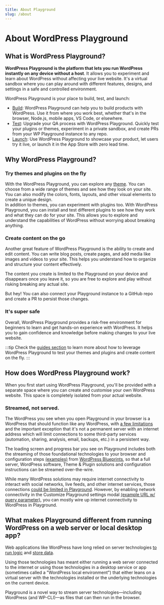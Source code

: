 ```yaml
---
title: About Playground
slug: /about
---
```


# About WordPress Playground

## What is WordPress Playground?

**WordPress Playground is the platform that lets you run WordPress instantly on any device without a host**. It allows you to experiment and learn about WordPress without affecting your live website. It's a virtual sandbox where you can play around with different features, designs, and settings in a safe and controlled environment.

WordPress Playground is your place to build, test, and launch:

-   [Build](https://file+.vscode-resource.vscode-cdn.net/Users/juanmanuelgarrido/PROJECTS/2024/wordpress-playground/packages/docs/site/docs/main/about/build.md): WordPress Playground can help you to build products with WordPress. Use it from where you work best, whether that's in the browser, Node.js, mobile apps, VS Code, or elsewhere.
-   [Test](https://file+.vscode-resource.vscode-cdn.net/Users/juanmanuelgarrido/PROJECTS/2024/wordpress-playground/packages/docs/site/docs/main/about/test.md): Upgrade your QA process with WordPress Playground. Quickly test your plugins or themes, experiment in a private sandbox, and create PRs from your WP Playground instance to any repo.
-   [Launch](https://file+.vscode-resource.vscode-cdn.net/Users/juanmanuelgarrido/PROJECTS/2024/wordpress-playground/packages/docs/site/docs/main/about/launch.md): Use WordPress Playground to showcase your product, let users try it live, or launch it in the App Store with zero lead time.

## Why WordPress Playground?

### Try themes and plugins on the fly

With the WordPress Playground, you can explore any [theme](https://developer.wordpress.org/themes/getting-started/what-is-a-theme/). You can choose from a wide range of themes and see how they look on your site. You can also modify the colors, fonts, layouts, and other visual elements to create a unique design. \
In addition to themes, you can experiment with plugins too. With WordPress Playground, you can install and test different plugins to see how they work and what they can do for your site. This allows you to explore and understand the capabilities of WordPress without worrying about breaking anything.

### Create content on the go

Another great feature of WordPress Playground is the ability to create and edit content. You can write blog posts, create pages, and add media like images and videos to your site. This helps you understand how to organize and structure your content effectively.

The content you create is limited to the Playground on your device and disappears once you leave it, so you are free to explore and play without risking breaking any actual site.

But hey! You can also connect your Playground instance to a GitHub repo and create a PR to persist those changes.

### It's super safe

Overall, WordPress Playground provides a risk-free environment for beginners to learn and get hands-on experience with WordPress. It helps you to gain confidence and knowledge before making changes to your live website.

:::tip
Check the [guides section](#) to learn more about how to leverage WordPress Playground to test your themes and plugins and create content on the fly.
:::

## How does WordPress Playground work?

When you first start using WordPress Playground, you'll be provided with a separate space where you can create and customise your own WordPress website. This space is completely isolated from your actual website.

### Streamed, not served.

The WordPress you see when you open Playground in your browser is a WordPress that should function like any WordPress, with [a few limitations](../../developers/24-limitations/01-index.md) and the important exception that it's not a permanent server with an internet address which will limit connections to some third-party services (automation, sharing, analysis, email, backups, etc.) in a persistent way.

The loading screen and progress bar you see on Playground includes both the streaming of those foundational technologies to your browser and configuration steps [(examples)](../../blueprints/08-examples.md) from [WordPress Blueprints](https://github.com/WordPress/blueprints-library), so that a full server, WordPress software, Theme & Plugin solutions and configuration instructions can be streamed over-the-wire.

While many WordPress solutions may require internet connectivity to interact with social networks, live feeds, and other internet services, those connections [could be limited in Playground](../../developers/23-architecture/02-wasm-php-overview.md#networking-support-varies-between-platforms). However, by enabling network connectivity in the Customize Playground settings modal [(example URL w/ query parameter)](https://playground.wordpress.net/?networking=yes), you can mostly wire up internet connectivity to WordPress in Playground.

## What makes Playground different from running WordPress on a web server or local desktop app?

Web applications like WordPress have long relied on server technologies [to run logic](../../developers/23-architecture/02-wasm-php-overview.md) and [store data](../../developers/23-architecture/15-wordpress.md#sqlite).

Using those technologies has meant either running a web server connected to the internet or using those technologies in a desktop service or app (sometimes called a "WordPress local environment") that either leans on a virtual server with the technologies installed or the underlying technologies on the current device.

Playground is a novel way to stream server technologies—including WordPress (and WP-CLI)—as files that can then run in the browser.
